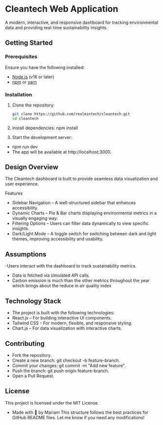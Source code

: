 # Cleantech Web Application 

A modern, interactive, and responsive dashboard for tracking environmental data and providing real-time sustainability insights.

## Getting Started

### Prerequisites

Ensure you have the following installed:

- [Node.js](https://nodejs.org/) (v16 or later)
- [npm](https://www.npmjs.com/) or [yarn](https://yarnpkg.com/)

### Installation

1. Clone the repository:

   ```bash
   git clone https://github.com/realmintech/cleantech.git
   cd cleantech

   ```

2. Install dependencies:
   npm install
3. Start the development server:

- npm run dev
- The app will be available at http://localhost:3000.
## Design Overview
The Cleantech dashboard is built to provide seamless data visualization and user experience.

Features
- Sidebar Navigation – A well-structured sidebar that enhances accessibility.
- Dynamic Charts – Pie & Bar charts displaying environmental metrics in a visually engaging way.
- Filtering Options – Users can filter data dynamically to view specific insights.
- Dark/Light Mode – A toggle switch for switching between dark and light themes, improving accessibility and usability.

## Assumptions
-Users interact with the dashboard to track sustainability metrics.
- Data is fetched via simulated API calls.
- Carbon emission is much than the other metrics throughout the year which brings about the reduce in air quality index
## Technology Stack
- The project is built with the following technologies:
- React.js – For building interactive UI components.
- Tailwind CSS – For modern, flexible, and responsive styling.
- Chart.js – For data visualization with interactive charts.

## Contributing
- Fork the repository.
- Create a new branch: git checkout -b feature-branch.
- Commit your changes: git commit -m "Add new feature".
- Push the branch: git push origin feature-branch.
- Open a Pull Request.
## License
This project is licensed under the MIT License.
- Made with 💚 by Mariam
This structure follows the best practices for GitHub README files. Let me know if you need any modifications!
